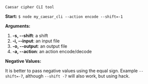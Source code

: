     Caesar cipher CLI tool
**Start:**
`$ node my_caesar_cli --action encode --shift=-1`

**Arguments:**
1.  **-s, --shift**: a shift
2.  **-i, --input**: an input file
3.  **-o, --output**: an output file
4.  **-a, --action**: an action encode/decode

**Negative Values:**

It is better to pass negative values using the equal sign.
Example `--shift=-7`, although `--shift -7` will also work, but using hack.
